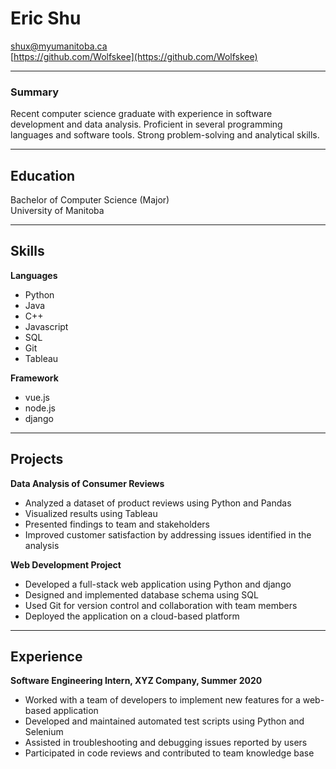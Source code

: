 # Eric Shu
shux@myumanitoba.ca  
[https://github.com/Wolfskee](https://github.com/Wolfskee)

---

### Summary  
Recent computer science graduate with experience in software development and data analysis. Proficient in several programming languages and software tools. Strong problem-solving and analytical skills.   

---
## Education

Bachelor of Computer Science (Major)  
University of Manitoba   

---  

## Skills
**Languages**
- Python
- Java
- C++
- Javascript
- SQL
- Git
- Tableau  

**Framework**
- vue.js
- node.js
- django  

---

## Projects
**Data Analysis of Consumer Reviews**

- Analyzed a dataset of product reviews using Python and Pandas
- Visualized results using Tableau
- Presented findings to team and stakeholders
- Improved customer satisfaction by addressing issues identified in the analysis

**Web Development Project**

- Developed a full-stack web application using Python and django
- Designed and implemented database schema using SQL
- Used Git for version control and collaboration with team members
- Deployed the application on a cloud-based platform  

---

## Experience

**Software Engineering Intern, XYZ Company, Summer 2020**

- Worked with a team of developers to implement new features for a web-based application
- Developed and maintained automated test scripts using Python and Selenium
- Assisted in troubleshooting and debugging issues reported by users
- Participated in code reviews and contributed to team knowledge base   
